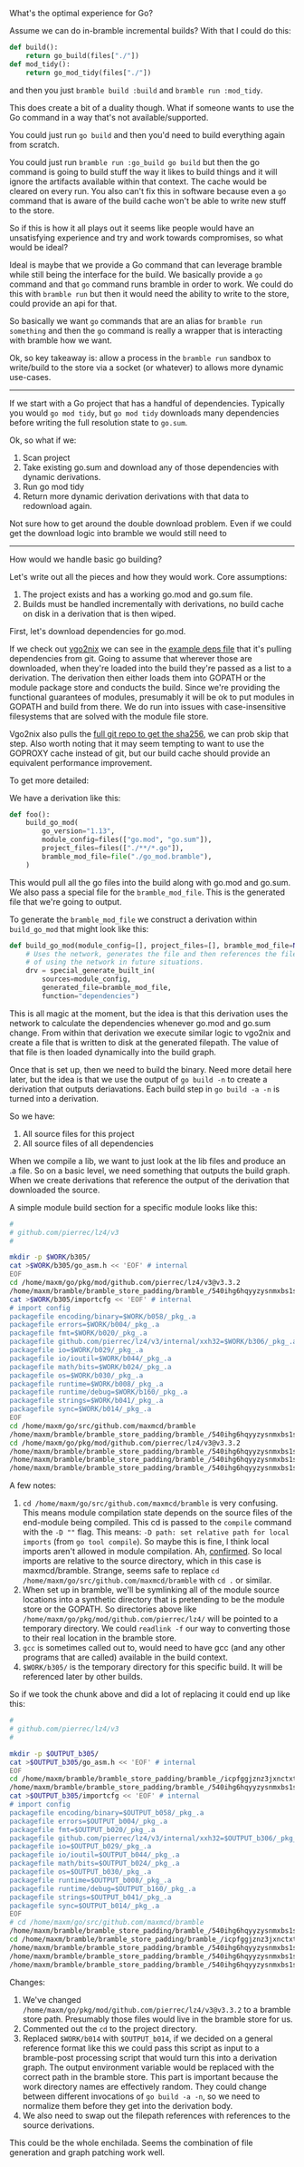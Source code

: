 What's the optimal experience for Go?

Assume we can do in-bramble incremental builds? With that I could do this:

```python
def build():
    return go_build(files["./"])
def mod_tidy():
    return go_mod_tidy(files["./"])
```

and then you just `bramble build :build` and `bramble run :mod_tidy`.

This does create a bit of a duality though. What if someone wants to use the Go command in a way that's not available/supported.

You could just run `go build` and then you'd need to build everything again from scratch.

You could just run `bramble run :go_build go build` but then the go command is going to build stuff the way it likes to build things and it will ignore the artifacts available within that context. The cache would be cleared on every run. You also can't fix this in software because even a `go` command that is aware of the build cache won't be able to write new stuff to the store.

So if this is how it all plays out it seems like people would have an unsatisfying experience and try and work towards compromises, so what would be ideal?

Ideal is maybe that we provide a Go command that can leverage bramble while still being the interface for the build. We basically provide a `go` command and that `go` command runs bramble in order to work. We could do this with `bramble run` but then it would need the ability to write to the store, could provide an api for that.

So basically we want `go` commands that are an alias for `bramble run something` and then the `go` command is really a wrapper that is interacting with bramble how we want.

Ok, so key takeaway is: allow a process in the `bramble run` sandbox to write/build to the store via a socket (or whatever) to allows more dynamic use-cases.

--------------

If we start with a Go project that has a handful of dependencies. Typically you would `go mod tidy`, but `go mod tidy` downloads many dependencies before writing the full resolution state to `go.sum`.

Ok, so what if we:
1. Scan project
2. Take existing go.sum and download any of those dependencies with dynamic derivations.
3. Run go mod tidy
4. Return more dynamic derivation derivations with that data to redownload again.

Not sure how to get around the double download problem. Even if we could get the download logic into bramble we would still need to

-----------------

How would we handle basic go building?

Let's write out all the pieces and how they would work. Core assumptions:

1. The project exists and has a working go.mod and go.sum file.
2. Builds must be handled incrementally with derivations, no build cache on disk in a derivation that is then wiped.

First, let's download dependencies for go.mod.

If we check out [vgo2nix](https://github.com/nix-community/vgo2nix) we can see in the [example deps file](https://github.com/nix-community/vgo2nix/blob/1da1616f643a7efb35dc33940c407251f5a8decf/deps.nix) that it's pulling dependencies from git. Going to assume that wherever those are downloaded, when they're loaded into the build they're passed as a list to a derivation. The derivation then either loads them into GOPATH or the module package store and conducts the build. Since we're providing the functional guarantees of modules, presumably it will be ok to put modules in GOPATH and build from there. We do run into issues with case-insensitive filesystems that are solved with the module file store.

Vgo2nix also pulls the [full git repo to get the sha256](https://github.com/nix-community/vgo2nix/blob/1da1616f643a7efb35dc33940c407251f5a8decf/main.go#L184-L207), we can prob skip that step. Also worth noting that it may seem tempting to want to use the GOPROXY cache instead of git, but our build cache should provide an equivalent performance improvement.

To get more detailed:

We have a derivation like this:
```python
def foo():
    build_go_mod(
        go_version="1.13",
        module_config=files(["go.mod", "go.sum"]),
        project_files=files(["./**/*.go"]),
        bramble_mod_file=file("./go_mod.bramble"),
    )
```

This would pull all the go files into the build along with go.mod and go.sum. We also pass a special file for the `bramble_mod_file`. This is the generated file that we're going to output.

To generate the `bramble_mod_file` we construct a derivation within `build_go_mod` that might look like this:

```python
def build_go_mod(module_config=[], project_files=[], bramble_mod_file=None):
    # Uses the network, generates the file and then references the file instead
    # of using the network in future situations.
    drv = special_generate_built_in(
        sources=module_config,
        generated_file=bramble_mod_file,
        function="dependencies")

```

This is all magic at the moment, but the idea is that this derivation uses the network to calculate the dependencies whenever go.mod and go.sum change. From within that derivation we execute similar logic to vgo2nix and create a file that is written to disk at the generated filepath. The value of that file is then loaded dynamically into the build graph.

Once that is set up, then we need to build the binary. Need more detail here later, but the idea is that we use the output of `go build -n` to create a derivation that outputs deriavations. Each build step in `go build -a -n` is turned into a derivation.

So we have:
1. All source files for this project
2. All source files of all dependencies

When we compile a lib, we want to just look at the lib files and produce an .a file. So on a basic level, we need something that outputs the build graph. When we create derivations that reference the output of the derivation that downloaded the source.

A simple module build section for a specific module looks like this:

```bash
#
# github.com/pierrec/lz4/v3
#

mkdir -p $WORK/b305/
cat >$WORK/b305/go_asm.h << 'EOF' # internal
EOF
cd /home/maxm/go/pkg/mod/github.com/pierrec/lz4/v3@v3.3.2
/home/maxm/bramble/bramble_store_padding/bramble_/540ihg6hqyyzysnmxbs1smzb4l6s2dz5-go-1.16.9/share/go/pkg/tool/linux_amd64/asm -p github.com/pierrec/lz4/v3 -trimpath "$WORK/b305=>" -I $WORK/b305/ -I /home/maxm/bramble/bramble_store_padding/bramble_/540ihg6hqyyzysnmxbs1smzb4l6s2dz5-go-1.16.9/share/go/pkg/include -D GOOS_linux -D GOARCH_amd64 -gensymabis -o $WORK/b305/symabis ./decode_amd64.s
cat >$WORK/b305/importcfg << 'EOF' # internal
# import config
packagefile encoding/binary=$WORK/b058/_pkg_.a
packagefile errors=$WORK/b004/_pkg_.a
packagefile fmt=$WORK/b020/_pkg_.a
packagefile github.com/pierrec/lz4/v3/internal/xxh32=$WORK/b306/_pkg_.a
packagefile io=$WORK/b029/_pkg_.a
packagefile io/ioutil=$WORK/b044/_pkg_.a
packagefile math/bits=$WORK/b024/_pkg_.a
packagefile os=$WORK/b030/_pkg_.a
packagefile runtime=$WORK/b008/_pkg_.a
packagefile runtime/debug=$WORK/b160/_pkg_.a
packagefile strings=$WORK/b041/_pkg_.a
packagefile sync=$WORK/b014/_pkg_.a
EOF
cd /home/maxm/go/src/github.com/maxmcd/bramble
/home/maxm/bramble/bramble_store_padding/bramble_/540ihg6hqyyzysnmxbs1smzb4l6s2dz5-go-1.16.9/share/go/pkg/tool/linux_amd64/compile -o $WORK/b305/_pkg_.a -trimpath "$WORK/b305=>" -p github.com/pierrec/lz4/v3 -lang=go1.12 -buildid 5tJja6MFggLI9zzG4-z5/5tJja6MFggLI9zzG4-z5 -goversion go1.16.9 -symabis $WORK/b305/symabis -D "" -importcfg $WORK/b305/importcfg -pack -asmhdr $WORK/b305/go_asm.h -c=4 /home/maxm/go/pkg/mod/github.com/pierrec/lz4/v3@v3.3.2/block.go /home/maxm/go/pkg/mod/github.com/pierrec/lz4/v3@v3.3.2/debug_stub.go /home/maxm/go/pkg/mod/github.com/pierrec/lz4/v3@v3.3.2/decode_amd64.go /home/maxm/go/pkg/mod/github.com/pierrec/lz4/v3@v3.3.2/errors.go /home/maxm/go/pkg/mod/github.com/pierrec/lz4/v3@v3.3.2/lz4.go /home/maxm/go/pkg/mod/github.com/pierrec/lz4/v3@v3.3.2/lz4_go1.10.go /home/maxm/go/pkg/mod/github.com/pierrec/lz4/v3@v3.3.2/reader.go /home/maxm/go/pkg/mod/github.com/pierrec/lz4/v3@v3.3.2/writer.go
cd /home/maxm/go/pkg/mod/github.com/pierrec/lz4/v3@v3.3.2
/home/maxm/bramble/bramble_store_padding/bramble_/540ihg6hqyyzysnmxbs1smzb4l6s2dz5-go-1.16.9/share/go/pkg/tool/linux_amd64/asm -p github.com/pierrec/lz4/v3 -trimpath "$WORK/b305=>" -I $WORK/b305/ -I /home/maxm/bramble/bramble_store_padding/bramble_/540ihg6hqyyzysnmxbs1smzb4l6s2dz5-go-1.16.9/share/go/pkg/include -D GOOS_linux -D GOARCH_amd64 -o $WORK/b305/decode_amd64.o ./decode_amd64.s
/home/maxm/bramble/bramble_store_padding/bramble_/540ihg6hqyyzysnmxbs1smzb4l6s2dz5-go-1.16.9/share/go/pkg/tool/linux_amd64/pack r $WORK/b305/_pkg_.a $WORK/b305/decode_amd64.o # internal
/home/maxm/bramble/bramble_store_padding/bramble_/540ihg6hqyyzysnmxbs1smzb4l6s2dz5-go-1.16.9/share/go/pkg/tool/linux_amd64/buildid -w $WORK/b305/_pkg_.a # internal
```

A few notes:

1. `cd /home/maxm/go/src/github.com/maxmcd/bramble` is very confusing. This means module compilation state depends on the source files of the end-module being compiled. This cd is passed to the `compile` command with the `-D ""` flag. This means: `-D path: set relative path for local imports` (from `go tool compile`). So maybe this is fine, I think local imports aren't allowed in module compilation. Ah, [confirmed](https://github.com/golang/go/blob/fad67f8a5342f4bc309f26f0ae021ce9d21724e6/src/cmd/go/internal/load/pkg.go#L658-L660). So local imports are relative to the source directory, which in this case is maxmcd/bramble. Strange, seems safe to replace `cd /home/maxm/go/src/github.com/maxmcd/bramble` with `cd .` or similar.
2. When set up in bramble, we'll be symlinking all of the module source locations into a synthetic directory that is pretending to be the module store or the GOPATH. So directories above like `/home/maxm/go/pkg/mod/github.com/pierrec/lz4/` will be pointed to a temporary directory. We could `readlink -f` our way to converting those to their real location in the bramble store.
3. `gcc` is sometimes called out to, would need to have gcc (and any other programs that are called) available in the build context.
4. `$WORK/b305/` is the temporary directory for this specific build. It will be referenced later by other builds.

So if we took the chunk above and did a lot of replacing it could end up like this:

```bash
#
# github.com/pierrec/lz4/v3
#

mkdir -p $OUTPUT_b305/
cat >$OUTPUT_b305/go_asm.h << 'EOF' # internal
EOF
cd /home/maxm/bramble/bramble_store_padding/bramble_/icpfggjznz3jxnctxtcky55g7zhbsk4u
/home/maxm/bramble/bramble_store_padding/bramble_/540ihg6hqyyzysnmxbs1smzb4l6s2dz5-go-1.16.9/share/go/pkg/tool/linux_amd64/asm -p github.com/pierrec/lz4/v3 -trimpath "$OUTPUT_b305=>" -I $OUTPUT_b305/ -I /home/maxm/bramble/bramble_store_padding/bramble_/540ihg6hqyyzysnmxbs1smzb4l6s2dz5-go-1.16.9/share/go/pkg/include -D GOOS_linux -D GOARCH_amd64 -gensymabis -o $OUTPUT_b305/symabis ./decode_amd64.s
cat >$OUTPUT_b305/importcfg << 'EOF' # internal
# import config
packagefile encoding/binary=$OUTPUT_b058/_pkg_.a
packagefile errors=$OUTPUT_b004/_pkg_.a
packagefile fmt=$OUTPUT_b020/_pkg_.a
packagefile github.com/pierrec/lz4/v3/internal/xxh32=$OUTPUT_b306/_pkg_.a
packagefile io=$OUTPUT_b029/_pkg_.a
packagefile io/ioutil=$OUTPUT_b044/_pkg_.a
packagefile math/bits=$OUTPUT_b024/_pkg_.a
packagefile os=$OUTPUT_b030/_pkg_.a
packagefile runtime=$OUTPUT_b008/_pkg_.a
packagefile runtime/debug=$OUTPUT_b160/_pkg_.a
packagefile strings=$OUTPUT_b041/_pkg_.a
packagefile sync=$OUTPUT_b014/_pkg_.a
EOF
# cd /home/maxm/go/src/github.com/maxmcd/bramble
/home/maxm/bramble/bramble_store_padding/bramble_/540ihg6hqyyzysnmxbs1smzb4l6s2dz5-go-1.16.9/share/go/pkg/tool/linux_amd64/compile -o $OUTPUT_b305/_pkg_.a -trimpath "$OUTPUT_b305=>" -p github.com/pierrec/lz4/v3 -lang=go1.12 -buildid 5tJja6MFggLI9zzG4-z5/5tJja6MFggLI9zzG4-z5 -goversion go1.16.9 -symabis $OUTPUT_b305/symabis -D "" -importcfg $OUTPUT_b305/importcfg -pack -asmhdr $OUTPUT_b305/go_asm.h -c=4 /home/maxm/bramble/bramble_store_padding/bramble_/icpfggjznz3jxnctxtcky55g7zhbsk4u/block.go /home/maxm/bramble/bramble_store_padding/bramble_/icpfggjznz3jxnctxtcky55g7zhbsk4u/debug_stub.go /home/maxm/bramble/bramble_store_padding/bramble_/icpfggjznz3jxnctxtcky55g7zhbsk4u/decode_amd64.go /home/maxm/bramble/bramble_store_padding/bramble_/icpfggjznz3jxnctxtcky55g7zhbsk4u/errors.go /home/maxm/bramble/bramble_store_padding/bramble_/icpfggjznz3jxnctxtcky55g7zhbsk4u/lz4.go /home/maxm/bramble/bramble_store_padding/bramble_/icpfggjznz3jxnctxtcky55g7zhbsk4u/lz4_go1.10.go /home/maxm/bramble/bramble_store_padding/bramble_/icpfggjznz3jxnctxtcky55g7zhbsk4u/reader.go /home/maxm/bramble/bramble_store_padding/bramble_/icpfggjznz3jxnctxtcky55g7zhbsk4u/writer.go
cd /home/maxm/bramble/bramble_store_padding/bramble_/icpfggjznz3jxnctxtcky55g7zhbsk4u
/home/maxm/bramble/bramble_store_padding/bramble_/540ihg6hqyyzysnmxbs1smzb4l6s2dz5-go-1.16.9/share/go/pkg/tool/linux_amd64/asm -p github.com/pierrec/lz4/v3 -trimpath "$OUTPUT_b305=>" -I $OUTPUT_b305/ -I /home/maxm/bramble/bramble_store_padding/bramble_/540ihg6hqyyzysnmxbs1smzb4l6s2dz5-go-1.16.9/share/go/pkg/include -D GOOS_linux -D GOARCH_amd64 -o $OUTPUT_b305/decode_amd64.o ./decode_amd64.s
/home/maxm/bramble/bramble_store_padding/bramble_/540ihg6hqyyzysnmxbs1smzb4l6s2dz5-go-1.16.9/share/go/pkg/tool/linux_amd64/pack r $OUTPUT_b305/_pkg_.a $OUTPUT_b305/decode_amd64.o # internal
/home/maxm/bramble/bramble_store_padding/bramble_/540ihg6hqyyzysnmxbs1smzb4l6s2dz5-go-1.16.9/share/go/pkg/tool/linux_amd64/buildid -w $OUTPUT_b305/_pkg_.a # internal
```

Changes:

1. We've changed `/home/maxm/go/pkg/mod/github.com/pierrec/lz4/v3@v3.3.2` to a bramble store path. Presumably those files would live in the bramble store for us.
2. Commented out the `cd` to the project directory.
3. Replaced `$WORK/b014` with `$OUTPUT_b014`, if we decided on a general reference format like this we could pass this script as input to a bramble-post processing script that would turn this into a derivation graph. The output environment variable would be replaced with the correct path in the bramble store. This part is important because the work directory names are effectively random. They could change between different invocations of `go build -a -n`, so we need to normalize them before they get into the derivation body.
4. We also need to swap out the filepath references with references to the source derivations.


This could be the whole enchilada. Seems the combination of file generation and graph patching work well.

